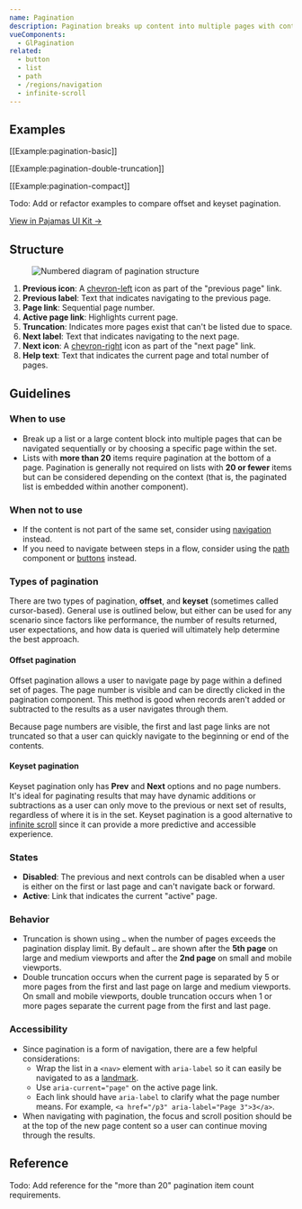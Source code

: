 ```yaml
---
name: Pagination
description: Pagination breaks up content into multiple pages with controls for navigating those pages.
vueComponents:
  - GlPagination
related:
  - button
  - list
  - path
  - /regions/navigation
  - infinite-scroll
---
```


## Examples

[[Example:pagination-basic]]

[[Example:pagination-double-truncation]]

[[Example:pagination-compact]]

Todo: Add or refactor examples to compare offset and keyset pagination.

[View in Pajamas UI Kit →](https://www.figma.com/file/qEddyqCrI7kPSBjGmwkZzQ/Component-library?node-id=425%3A130)

## Structure

<figure class="figure" role="figure" aria-label="Pagination structure">
  <img class="figure-img" src="/img/pagination-structure.svg" alt="Numbered diagram of pagination structure" role="img" />
</figure>

1. **Previous icon**: A [chevron-left](https://gitlab-org.gitlab.io/gitlab-svgs/?q=~chevron-left) icon as part of the "previous page" link.
1. **Previous label**: Text that indicates navigating to the previous page.
1. **Page link**: Sequential page number.
1. **Active page link**: Highlights current page.
1. **Truncation**: Indicates more pages exist that can't be listed due to space.
1. **Next label**: Text that indicates navigating to the next page.
1. **Next icon**: A [chevron-right](https://gitlab-org.gitlab.io/gitlab-svgs/?q=~chevron-right) icon as part of the "next page" link.
1. **Help text**: Text that indicates the current page and total number of pages.

## Guidelines

### When to use

- Break up a list or a large content block into multiple pages that can be navigated sequentially or by choosing a specific page within the set.
- Lists with **more than 20** items require pagination at the bottom of a page. Pagination is generally not required on lists with **20 or fewer** items but can be considered depending on the context (that is, the paginated list is embedded within another component).

### When not to use

- If the content is not part of the same set, consider using [navigation](/regions/navigation) instead.
- If you need to navigate between steps in a flow, consider using the [path](/components/path) component or [buttons](/components/button) instead.

### Types of pagination

There are two types of pagination, **offset**, and **keyset** (sometimes called cursor-based). General use is outlined below, but either can be used for any scenario since factors like performance, the number of results returned, user expectations, and how data is queried will ultimately help determine the best approach.

#### Offset pagination

Offset pagination allows a user to navigate page by page within a defined set of pages. The page number is visible and can be directly clicked in the pagination component. This method is good when records aren't added or subtracted to the results as a user navigates through them.

Because page numbers are visible, the first and last page links are not truncated so that a user can quickly navigate to the beginning or end of the contents.

#### Keyset pagination

Keyset pagination only has **Prev** and **Next** options and no page numbers. It's ideal for paginating results that may have dynamic additions or subtractions as a user can only move to the previous or next set of results, regardless of where it is in the set. Keyset pagination is a good alternative to [infinite scroll](/components/infinite-scroll) since it can provide a more predictive and accessible experience.

### States

- **Disabled**: The previous and next controls can be disabled when a user is either on the first or last page and can't navigate back or forward.
- **Active**: Link that indicates the current "active" page.

### Behavior

- Truncation is shown using `…` when the number of pages exceeds the pagination display limit. By default `…` are shown after the **5th page** on large and medium viewports and after the **2nd page** on small and mobile viewports.
- Double truncation occurs when the current page is separated by 5 or more pages from the first and last page on large and medium viewports. On small and mobile viewports, double truncation occurs when 1 or more pages separate the current page from the first and last page.

### Accessibility

- Since pagination is a form of navigation, there are a few helpful considerations:
  - Wrap the list in a `<nav>` element with `aria-label` so it can easily be navigated to as a [landmark](https://www.w3.org/TR/wai-aria-practices/examples/landmarks/navigation.html).
  - Use `aria-current="page"` on the active page link.
  - Each link should have `aria-label` to clarify what the page number means. For example, `<a href="/p3" aria-label="Page 3">3</a>`.
- When navigating with pagination, the focus and scroll position should be at the top of the new page content so a user can continue moving through the results.

## Reference

Todo: Add reference for the "more than 20" pagination item count requirements.
